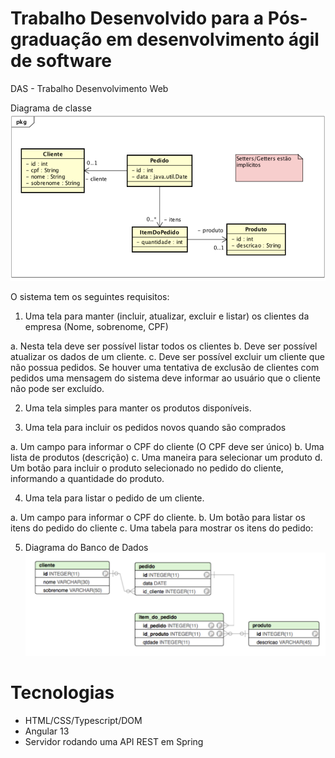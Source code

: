 # Trabalho Desenvolvido para a Pós-graduação em desenvolvimento ágil de software

DAS - Trabalho Desenvolvimento Web

Diagrama de classe
<img src="./src/assets/diagramaDeCl.png" alt="J" width="700"/>

O sistema tem os seguintes requisitos:

1. Uma tela para manter (incluir, atualizar, excluir e listar) os clientes da empresa (Nome, sobrenome, CPF)

a. Nesta tela deve ser possível listar todos os clientes
b. Deve ser possível atualizar os dados de um cliente.
c. Deve ser possível excluir um cliente que não possua pedidos. Se houver uma tentativa de exclusão de clientes com pedidos uma mensagem do sistema deve informar ao usuário que o cliente não pode ser excluído.

2. Uma tela simples para manter os produtos disponíveis.

3. Uma tela para incluir os pedidos novos quando são comprados

a. Um campo para informar o CPF do cliente (O CPF deve ser único)
b. Uma lista de produtos (descrição)
c. Uma maneira para selecionar um produto
d. Um botão para incluir o produto selecionado no pedido do cliente, informando a quantidade do produto.

4. Uma tela para listar o pedido de um cliente.

a. Um campo para informar o CPF do cliente.
b. Um botão para listar os itens do pedido do cliente
c. Uma tabela para mostrar os itens do pedido:


5. Diagrama do Banco de Dados
   <img src="./src/assets/diagrama.png"  alt="J" width="700"/>


# Tecnologias 
- HTML/CSS/Typescript/DOM
- Angular 13
- Servidor rodando uma API REST em Spring
